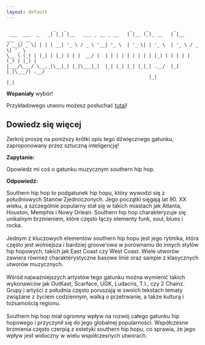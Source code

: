 ```yaml
---
layout: default
---
```


```
                 _   _                       _     _         _                 
 ___  ___  _   _| |_| |__   ___ _ __ _ __   | |__ (_)_ __   | |__   ___  _ __  
/ __|/ _ \| | | | __| '_ \ / _ \ '__| '_ \  | '_ \| | '_ \  | '_ \ / _ \| '_ \ 
\__ \ (_) | |_| | |_| | | |  __/ |  | | | | | | | | | |_) | | | | | (_) | |_) |
|___/\___/ \__,_|\__|_| |_|\___|_|  |_| |_| |_| |_|_| .__/  |_| |_|\___/| .__/ 
                                                    |_|                 |_|    
```
**Wspaniały** wybór!

Przykładowego utworu możesz posłuchać [tutaj](https://p.scdn.co/mp3-preview/2eb13d7dbfa77401e19d5950eac8cd3c02b76ffe)!
## Dowiedz się więcej
Zerknij proszę na poniższy krótki opis tego dźwięcznego gatunku, zaproponowany przez sztuczną inteligencję!



**Zapytanie:**

Opowiedz mi coś o gatunku muzycznym southern hip hop.

**Odpowiedź:**

Southern hip hop to podgatunek hip hopu, który wywodzi się z południowych Stanów Zjednoczonych. Jego początki sięgają lat 90. XX wieku, a szczególnie popularny stał się w takich miastach jak Atlanta, Houston, Memphis i Nowy Orlean. Southern hip hop charakteryzuje się unikalnym brzmieniem, które często łączy elementy funk, soul, blues i rocka.<br><br>Jednym z kluczowych elementów southern hip hopu jest jego rytmika, która często jest wolniejsza i bardziej groove'owa w porównaniu do innych stylów hip hopowych, takich jak East Coast czy West Coast. Wiele utworów zawiera również charakterystyczne basowe linie oraz sample z klasycznych utworów muzycznych.<br><br>Wśród najważniejszych artystów tego gatunku można wymienić takich wykonawców jak OutKast, Scarface, UGK, Ludacris, T.I., czy 2 Chainz. Grupy i artyści z południa często poruszają w swoich tekstach tematy związane z życiem codziennym, walką o przetrwanie, a także kulturą i tożsamością regionu.<br><br>Southern hip hop miał ogromny wpływ na rozwój całego gatunku hip hopowego i przyczynił się do jego globalnej popularności. Współczesne brzmienia często czerpią z estetyki southern hip hopu, co sprawia, że jego wpływ jest widoczny w wielu współczesnych utworach.